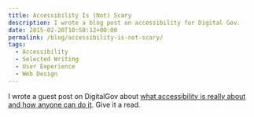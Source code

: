 ```yaml
---
title: Accessibility Is (Not) Scary
description: I wrote a blog post on accessibility for Digital Gov.
date: 2015-02-20T10:58:12+00:00
permalink: /blog/accessibility-is-not-scary/
tags:
  - Accessibility
  - Selected Writing
  - User Experience
  - Web Design
---
```


I wrote a guest post on DigitalGov about [what accessibility is really about and how anyone can do it](http://www.digitalgov.gov/2015/02/20/accessibility-is-not-scary-2/). Give it a read.